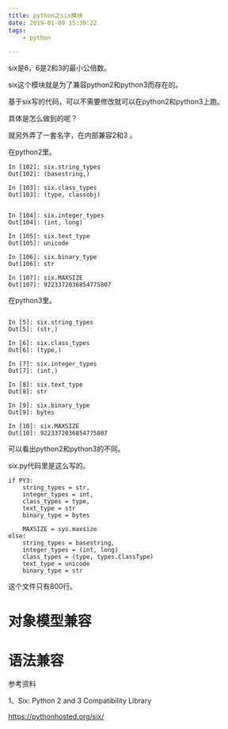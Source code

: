 ```yaml
---
title: python之six模块
date: 2019-01-09 15:39:22
tags:		
	- python

---
```




six是6，6是2和3的最小公倍数。

six这个模块就是为了兼容python2和python3而存在的。

基于six写的代码，可以不需要修改就可以在python2和python3上跑。

具体是怎么做到的呢？

就另外弄了一套名字，在内部兼容2和3 。

在python2里。

```
In [102]: six.string_types
Out[102]: (basestring,)

In [103]: six.class_types
Out[103]: (type, classobj)


In [104]: six.integer_types
Out[104]: (int, long)

In [105]: six.text_type
Out[105]: unicode

In [106]: six.binary_type
Out[106]: str

In [107]: six.MAXSIZE
Out[107]: 9223372036854775807
```

在python3里。

```

In [5]: six.string_types                                                                                                                                                                     
Out[5]: (str,)

In [6]: six.class_types                                                                                                                                                                      
Out[6]: (type,)

In [7]: six.integer_types                                                                                                                                                                    
Out[7]: (int,)

In [8]: six.text_type                                                                                                                                                                        
Out[8]: str

In [9]: six.binary_type                                                                                                                                                                      
Out[9]: bytes

In [10]: six.MAXSIZE                                                                                                                                                                         
Out[10]: 9223372036854775807
```

可以看出python2和python3的不同。

six.py代码里是这么写的。

```
if PY3:
    string_types = str,
    integer_types = int,
    class_types = type,
    text_type = str
    binary_type = bytes

    MAXSIZE = sys.maxsize
else:
    string_types = basestring,
    integer_types = (int, long)
    class_types = (type, types.ClassType)
    text_type = unicode
    binary_type = str
```

这个文件只有800行。



# 对象模型兼容



# 语法兼容



参考资料

1、Six: Python 2 and 3 Compatibility Library

https://pythonhosted.org/six/